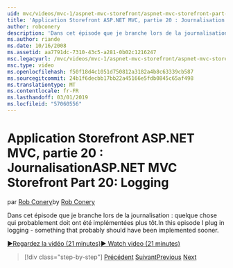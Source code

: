 ```yaml
---
uid: mvc/videos/mvc-1/aspnet-mvc-storefront/aspnet-mvc-storefront-part-20-logging
title: 'Application Storefront ASP.NET MVC, partie 20 : Journalisation | Microsoft Docs'
author: robconery
description: 'Dans cet épisode que je branche lors de la journalisation : quelque chose qui probablement doit ont été implémentées plus tôt.'
ms.author: riande
ms.date: 10/16/2008
ms.assetid: aa7791dc-7310-43c5-a281-0b02c1216247
msc.legacyurl: /mvc/videos/mvc-1/aspnet-mvc-storefront/aspnet-mvc-storefront-part-20-logging
msc.type: video
ms.openlocfilehash: f50f18d4c1051d750812a3182a4b8c63339cb587
ms.sourcegitcommit: 24b1f6decbb17bb22a45166e5fdb0845c65af498
ms.translationtype: MT
ms.contentlocale: fr-FR
ms.lasthandoff: 03/01/2019
ms.locfileid: "57060556"
---
```

<a name="aspnet-mvc-storefront-part-20-logging"></a><span data-ttu-id="1979b-103">Application Storefront ASP.NET MVC, partie 20 : Journalisation</span><span class="sxs-lookup"><span data-stu-id="1979b-103">ASP.NET MVC Storefront Part 20: Logging</span></span>
====================
<span data-ttu-id="1979b-104">par [Rob Conery](https://github.com/robconery)</span><span class="sxs-lookup"><span data-stu-id="1979b-104">by [Rob Conery](https://github.com/robconery)</span></span>

<span data-ttu-id="1979b-105">Dans cet épisode que je branche lors de la journalisation : quelque chose qui probablement doit ont été implémentées plus tôt.</span><span class="sxs-lookup"><span data-stu-id="1979b-105">In this episode I plug in logging - something that probably should have been implemented sooner.</span></span>

[<span data-ttu-id="1979b-106">&#9654;Regardez la vidéo (21 minutes)</span><span class="sxs-lookup"><span data-stu-id="1979b-106">&#9654; Watch video (21 minutes)</span></span>](https://channel9.msdn.com/Blogs/ASP-NET-Site-Videos/aspnet-mvc-storefront-part-20-logging)

> [!div class="step-by-step"]
> <span data-ttu-id="1979b-107">[Précédent](aspnet-mvc-storefront-part-19a-windows-workflow-followup.md)
> [Suivant](aspnet-mvc-storefront-part-21-order-manager-and-personalization.md)</span><span class="sxs-lookup"><span data-stu-id="1979b-107">[Previous](aspnet-mvc-storefront-part-19a-windows-workflow-followup.md)
[Next](aspnet-mvc-storefront-part-21-order-manager-and-personalization.md)</span></span>
